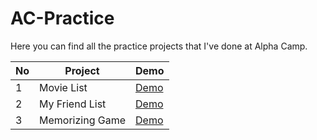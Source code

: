 # AC-Practice

Here you can find all the practice projects that I've done at Alpha Camp.


| No  | Project         | Demo                                                              |
| --- | --------------- | ----------------------------------------------------------------- |
| 1   | Movie List      | [Demo](https://kellychi22.github.io/AC-Practice/Movie-list/)      |
| 2   | My Friend List  | [Demo](https://kellychi22.github.io/AC-Practice/My-friend-list/)  |
| 3   | Memorizing Game | [Demo](https://kellychi22.github.io/AC-Practice/Memorizing-Game/) |